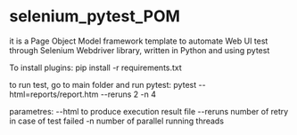 # selenium_pytest_POM
it is a Page Object Model framework template to automate Web UI test through Selenium Webdriver library, written in Python and using pytest

To install plugins:
    pip install -r requirements.txt

to run test, go to main folder and run pytest:
    pytest --html=reports/report.htm --reruns 2 -n 4

parametres:
--html to produce execution result file
--reruns number of retry in case of test failed
-n number of parallel running threads

